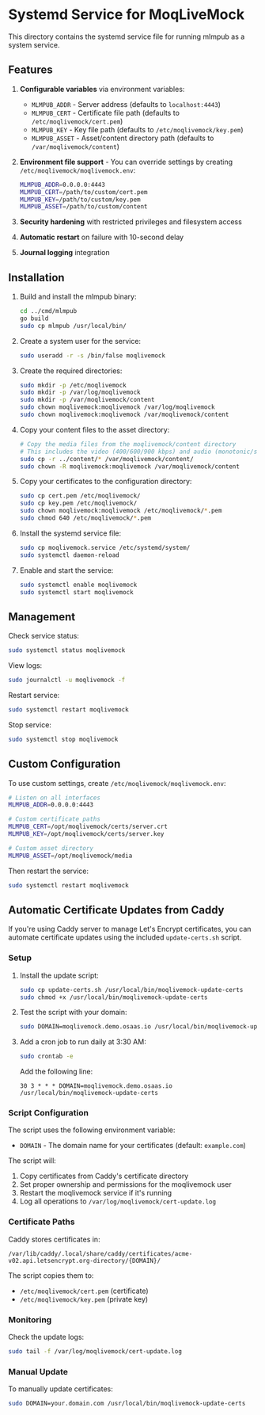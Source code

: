 # Systemd Service for MoqLiveMock

This directory contains the systemd service file for running mlmpub as a system service.

## Features

1. **Configurable variables** via environment variables:
   - `MLMPUB_ADDR` - Server address (defaults to `localhost:4443`)
   - `MLMPUB_CERT` - Certificate file path (defaults to `/etc/moqlivemock/cert.pem`)
   - `MLMPUB_KEY` - Key file path (defaults to `/etc/moqlivemock/key.pem`)
   - `MLMPUB_ASSET` - Asset/content directory path (defaults to `/var/moqlivemock/content`)

2. **Environment file support** - You can override settings by creating `/etc/moqlivemock/moqlivemock.env`:
   ```bash
   MLMPUB_ADDR=0.0.0.0:4443
   MLMPUB_CERT=/path/to/custom/cert.pem
   MLMPUB_KEY=/path/to/custom/key.pem
   MLMPUB_ASSET=/path/to/custom/content
   ```

3. **Security hardening** with restricted privileges and filesystem access
4. **Automatic restart** on failure with 10-second delay
5. **Journal logging** integration

## Installation

1. Build and install the mlmpub binary:
   ```bash
   cd ../cmd/mlmpub
   go build
   sudo cp mlmpub /usr/local/bin/
   ```

2. Create a system user for the service:
   ```bash
   sudo useradd -r -s /bin/false moqlivemock
   ```

3. Create the required directories:
   ```bash
   sudo mkdir -p /etc/moqlivemock
   sudo mkdir -p /var/log/moqlivemock
   sudo mkdir -p /var/moqlivemock/content
   sudo chown moqlivemock:moqlivemock /var/log/moqlivemock
   sudo chown moqlivemock:moqlivemock /var/moqlivemock/content
   ```

4. Copy your content files to the asset directory:
   ```bash
   # Copy the media files from the moqlivemock/content directory
   # This includes the video (400/600/900 kbps) and audio (monotonic/scale) test files
   sudo cp -r ../content/* /var/moqlivemock/content/
   sudo chown -R moqlivemock:moqlivemock /var/moqlivemock/content
   ```

5. Copy your certificates to the configuration directory:
   ```bash
   sudo cp cert.pem /etc/moqlivemock/
   sudo cp key.pem /etc/moqlivemock/
   sudo chown moqlivemock:moqlivemock /etc/moqlivemock/*.pem
   sudo chmod 640 /etc/moqlivemock/*.pem
   ```

6. Install the systemd service file:
   ```bash
   sudo cp moqlivemock.service /etc/systemd/system/
   sudo systemctl daemon-reload
   ```

7. Enable and start the service:
   ```bash
   sudo systemctl enable moqlivemock
   sudo systemctl start moqlivemock
   ```

## Management

Check service status:
```bash
sudo systemctl status moqlivemock
```

View logs:
```bash
sudo journalctl -u moqlivemock -f
```

Restart service:
```bash
sudo systemctl restart moqlivemock
```

Stop service:
```bash
sudo systemctl stop moqlivemock
```

## Custom Configuration

To use custom settings, create `/etc/moqlivemock/moqlivemock.env`:
```bash
# Listen on all interfaces
MLMPUB_ADDR=0.0.0.0:4443

# Custom certificate paths
MLMPUB_CERT=/opt/moqlivemock/certs/server.crt
MLMPUB_KEY=/opt/moqlivemock/certs/server.key

# Custom asset directory
MLMPUB_ASSET=/opt/moqlivemock/media
```

Then restart the service:
```bash
sudo systemctl restart moqlivemock
```

## Automatic Certificate Updates from Caddy

If you're using Caddy server to manage Let's Encrypt certificates, you can automate certificate updates using the included `update-certs.sh` script.

### Setup

1. Install the update script:
   ```bash
   sudo cp update-certs.sh /usr/local/bin/moqlivemock-update-certs
   sudo chmod +x /usr/local/bin/moqlivemock-update-certs
   ```

2. Test the script with your domain:
   ```bash
   sudo DOMAIN=moqlivemock.demo.osaas.io /usr/local/bin/moqlivemock-update-certs
   ```

3. Add a cron job to run daily at 3:30 AM:
   ```bash
   sudo crontab -e
   ```
   
   Add the following line:
   ```cron
   30 3 * * * DOMAIN=moqlivemock.demo.osaas.io /usr/local/bin/moqlivemock-update-certs
   ```

### Script Configuration

The script uses the following environment variable:
- `DOMAIN` - The domain name for your certificates (default: `example.com`)

The script will:
1. Copy certificates from Caddy's certificate directory
2. Set proper ownership and permissions for the moqlivemock user
3. Restart the moqlivemock service if it's running
4. Log all operations to `/var/log/moqlivemock/cert-update.log`

### Certificate Paths

Caddy stores certificates in:
```
/var/lib/caddy/.local/share/caddy/certificates/acme-v02.api.letsencrypt.org-directory/{DOMAIN}/
```

The script copies them to:
- `/etc/moqlivemock/cert.pem` (certificate)
- `/etc/moqlivemock/key.pem` (private key)

### Monitoring

Check the update logs:
```bash
sudo tail -f /var/log/moqlivemock/cert-update.log
```

### Manual Update

To manually update certificates:
```bash
sudo DOMAIN=your.domain.com /usr/local/bin/moqlivemock-update-certs
```